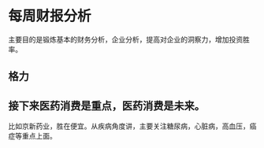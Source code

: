# 每周财报分析
主要目的是锻炼基本的财务分析，企业分析，提高对企业的洞察力，增加投资胜率。

## 格力

## 接下来医药消费是重点，医药消费是未来。
比如京新药业，胜在便宜。从疾病角度讲，主要关注糖尿病，心脏病，高血压，癌症等重点上面。
